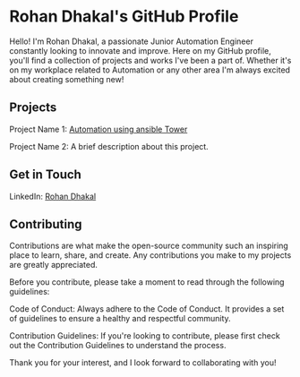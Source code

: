 # Rohan Dhakal's GitHub Profile

Hello! I'm Rohan Dhakal, a passionate Junior Automation Engineer constantly looking to innovate and improve. Here on my GitHub profile, you'll find a collection of projects and works I've been a part of. Whether it's on my workplace related to Automation or any other area  I'm always excited about creating something new!

## Projects
Project Name 1: [Automation using ansible Tower](https://github.com/RohanDhakal1320/Automation_using_Ansible)

Project Name 2: A brief description about this project.


## Get in Touch
LinkedIn: [Rohan Dhakal](https://www.linkedin.com/in/rohan-dhakal-50b32b194)

## Contributing
Contributions are what make the open-source community such an inspiring place to learn, share, and create. Any contributions you make to my projects are greatly appreciated.

Before you contribute, please take a moment to read through the following guidelines:

Code of Conduct: Always adhere to the Code of Conduct. It provides a set of guidelines to ensure a healthy and respectful community.

Contribution Guidelines: If you're looking to contribute, please first check out the Contribution Guidelines to understand the process.

Thank you for your interest, and I look forward to collaborating with you!
